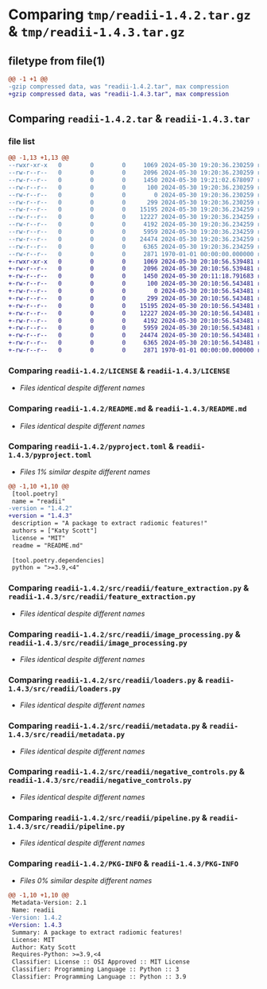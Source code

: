 # Comparing `tmp/readii-1.4.2.tar.gz` & `tmp/readii-1.4.3.tar.gz`

## filetype from file(1)

```diff
@@ -1 +1 @@
-gzip compressed data, was "readii-1.4.2.tar", max compression
+gzip compressed data, was "readii-1.4.3.tar", max compression
```

## Comparing `readii-1.4.2.tar` & `readii-1.4.3.tar`

### file list

```diff
@@ -1,13 +1,13 @@
--rwxr-xr-x   0        0        0     1069 2024-05-30 19:20:36.230259 readii-1.4.2/LICENSE
--rw-r--r--   0        0        0     2096 2024-05-30 19:20:36.230259 readii-1.4.2/README.md
--rw-r--r--   0        0        0     1450 2024-05-30 19:21:02.678097 readii-1.4.2/pyproject.toml
--rw-r--r--   0        0        0      100 2024-05-30 19:20:36.230259 readii-1.4.2/src/readii/__init__.py
--rw-r--r--   0        0        0        0 2024-05-30 19:20:36.230259 readii-1.4.2/src/readii/data/__init__.py
--rw-r--r--   0        0        0      299 2024-05-30 19:20:36.230259 readii-1.4.2/src/readii/data/default_pyradiomics.yaml
--rw-r--r--   0        0        0    15195 2024-05-30 19:20:36.234259 readii-1.4.2/src/readii/feature_extraction.py
--rw-r--r--   0        0        0    12227 2024-05-30 19:20:36.234259 readii-1.4.2/src/readii/image_processing.py
--rw-r--r--   0        0        0     4192 2024-05-30 19:20:36.234259 readii-1.4.2/src/readii/loaders.py
--rw-r--r--   0        0        0     5959 2024-05-30 19:20:36.234259 readii-1.4.2/src/readii/metadata.py
--rw-r--r--   0        0        0    24474 2024-05-30 19:20:36.234259 readii-1.4.2/src/readii/negative_controls.py
--rw-r--r--   0        0        0     6365 2024-05-30 19:20:36.234259 readii-1.4.2/src/readii/pipeline.py
--rw-r--r--   0        0        0     2871 1970-01-01 00:00:00.000000 readii-1.4.2/PKG-INFO
+-rwxr-xr-x   0        0        0     1069 2024-05-30 20:10:56.539481 readii-1.4.3/LICENSE
+-rw-r--r--   0        0        0     2096 2024-05-30 20:10:56.539481 readii-1.4.3/README.md
+-rw-r--r--   0        0        0     1450 2024-05-30 20:11:18.791683 readii-1.4.3/pyproject.toml
+-rw-r--r--   0        0        0      100 2024-05-30 20:10:56.543481 readii-1.4.3/src/readii/__init__.py
+-rw-r--r--   0        0        0        0 2024-05-30 20:10:56.543481 readii-1.4.3/src/readii/data/__init__.py
+-rw-r--r--   0        0        0      299 2024-05-30 20:10:56.543481 readii-1.4.3/src/readii/data/default_pyradiomics.yaml
+-rw-r--r--   0        0        0    15195 2024-05-30 20:10:56.543481 readii-1.4.3/src/readii/feature_extraction.py
+-rw-r--r--   0        0        0    12227 2024-05-30 20:10:56.543481 readii-1.4.3/src/readii/image_processing.py
+-rw-r--r--   0        0        0     4192 2024-05-30 20:10:56.543481 readii-1.4.3/src/readii/loaders.py
+-rw-r--r--   0        0        0     5959 2024-05-30 20:10:56.543481 readii-1.4.3/src/readii/metadata.py
+-rw-r--r--   0        0        0    24474 2024-05-30 20:10:56.543481 readii-1.4.3/src/readii/negative_controls.py
+-rw-r--r--   0        0        0     6365 2024-05-30 20:10:56.543481 readii-1.4.3/src/readii/pipeline.py
+-rw-r--r--   0        0        0     2871 1970-01-01 00:00:00.000000 readii-1.4.3/PKG-INFO
```

### Comparing `readii-1.4.2/LICENSE` & `readii-1.4.3/LICENSE`

 * *Files identical despite different names*

### Comparing `readii-1.4.2/README.md` & `readii-1.4.3/README.md`

 * *Files identical despite different names*

### Comparing `readii-1.4.2/pyproject.toml` & `readii-1.4.3/pyproject.toml`

 * *Files 1% similar despite different names*

```diff
@@ -1,10 +1,10 @@
 [tool.poetry]
 name = "readii"
-version = "1.4.2"
+version = "1.4.3"
 description = "A package to extract radiomic features!"
 authors = ["Katy Scott"]
 license = "MIT"
 readme = "README.md"
 
 [tool.poetry.dependencies]
 python = ">=3.9,<4"
```

### Comparing `readii-1.4.2/src/readii/feature_extraction.py` & `readii-1.4.3/src/readii/feature_extraction.py`

 * *Files identical despite different names*

### Comparing `readii-1.4.2/src/readii/image_processing.py` & `readii-1.4.3/src/readii/image_processing.py`

 * *Files identical despite different names*

### Comparing `readii-1.4.2/src/readii/loaders.py` & `readii-1.4.3/src/readii/loaders.py`

 * *Files identical despite different names*

### Comparing `readii-1.4.2/src/readii/metadata.py` & `readii-1.4.3/src/readii/metadata.py`

 * *Files identical despite different names*

### Comparing `readii-1.4.2/src/readii/negative_controls.py` & `readii-1.4.3/src/readii/negative_controls.py`

 * *Files identical despite different names*

### Comparing `readii-1.4.2/src/readii/pipeline.py` & `readii-1.4.3/src/readii/pipeline.py`

 * *Files identical despite different names*

### Comparing `readii-1.4.2/PKG-INFO` & `readii-1.4.3/PKG-INFO`

 * *Files 0% similar despite different names*

```diff
@@ -1,10 +1,10 @@
 Metadata-Version: 2.1
 Name: readii
-Version: 1.4.2
+Version: 1.4.3
 Summary: A package to extract radiomic features!
 License: MIT
 Author: Katy Scott
 Requires-Python: >=3.9,<4
 Classifier: License :: OSI Approved :: MIT License
 Classifier: Programming Language :: Python :: 3
 Classifier: Programming Language :: Python :: 3.9
```

